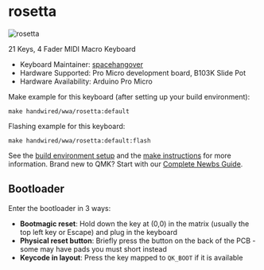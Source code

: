 # rosetta

![rosetta](https://i.imgur.com/KQL8cUeh.jpg)

21 Keys, 4 Fader MIDI Macro Keyboard

* Keyboard Maintainer: [spacehangover](https://github.com/spacehangover)
* Hardware Supported: Pro Micro development board, B103K Slide Pot
* Hardware Availability: Arduino Pro Micro

Make example for this keyboard (after setting up your build environment):

    make handwired/wwa/rosetta:default

Flashing example for this keyboard:

    make handwired/wwa/rosetta:default:flash

See the [build environment setup](https://docs.qmk.fm/#/getting_started_build_tools) and the [make instructions](https://docs.qmk.fm/#/getting_started_make_guide) for more information. Brand new to QMK? Start with our [Complete Newbs Guide](https://docs.qmk.fm/#/newbs).

## Bootloader

Enter the bootloader in 3 ways:

* **Bootmagic reset**: Hold down the key at (0,0) in the matrix (usually the top left key or Escape) and plug in the keyboard
* **Physical reset button**: Briefly press the button on the back of the PCB - some may have pads you must short instead
* **Keycode in layout**: Press the key mapped to `QK_BOOT` if it is available
